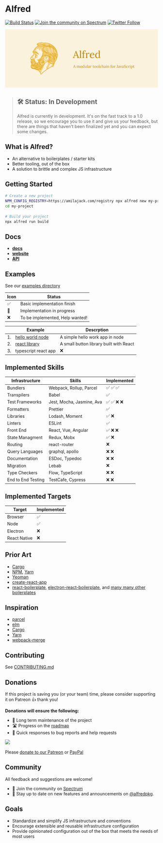 Alfred
======
[![Build Status](https://travis-ci.com/amilajack/alfred.svg?token=stGf151gAJ11ZUi8LyvG&branch=master)](https://travis-ci.com/amilajack/alfred)
[![Join the community on Spectrum](https://withspectrum.github.io/badge/badge.svg)](https://spectrum.chat/alfred)
[![Twitter Follow](https://img.shields.io/twitter/follow/alfredpkg.svg?style=social)](https://twitter.com/alfredpkg)

![Alfred](website/static/img/alfred-banner.jpg)

> ## 🛠 Status: In Development
> Alfred is currently in development. It's on the fast track to a 1.0 release, so we encourage you to use it and give us your feedback, but there are things that haven't been finalized yet and you can expect some changes.

## What is Alfred?

- An alternative to boilerplates / starter kits
- Better tooling, out of the box
- A solution to brittle and complex JS infrastructure

## Getting Started

```bash
# Create a new project
NPM_CONFIG_REGISTRY=https://amilajack.com/registry npx alfred new my-project
cd my-project

# Build your project
npx alfred run build
```

## Docs

- **[docs](https://alfred.js.org/docs/getting-started)**
- **[website](https://alfred.js.org)**
- **[API](https://alfred.js.org/docs/api)**

## Examples

See our [examples directory](https://github.com/amilajack/alfred/tree/master/examples)

| Icon | Status                          |
| ---  | ---                             |
| ✅   | Basic implementation finish     |
| 🔨   | Implementation in progress      |
| ❌   | To be implemented, Help wanted! |

|     | Example                                 | Descrption                              |
|-----|-----------------------------------------|-----------------------------------------|
| 1.  | [hello world node][hello-world-example] | A simple hello work app in node         |
| 2.  | [react library][react-lib-example]      | A small button library built with React |
| 3.  | typescript react app                    | ❌                                      |

[hello-world-example]: https://github.com/amilajack/alfred/tree/master/examples/hello-world
[react-lib-example]: https://github.com/amilajack/alfred/tree/master/examples/react-lib

## Implemented Skills

| Infrastructure     | Skills                     | Implemented  |
| ---                | ---                        | ---          |
| Bundlers           |  Webpack, Rollup, Parcel   | ✅ ✅ ✅    |
| Transpilers        |  Babel                     | ✅           |
| Test Frameworks    |  Jest, Mocha, Jasmine, Ava | ✅ ✅ ❌ ❌ |
| Formatters         |  Prettier                  | ✅           |
| Libraries          |  Lodash, Moment            | ✅ ❌        |
| Linters            |  ESLint                    | ✅           |
| Front End          |  React, Vue, Angular       | ✅ ❌ ❌     |
| State Managment    |  Redux, Mobx               | ✅ ❌        |
| Routing            |  react-router              | ❌           |
| Query Languages    |  graphql, apollo           | ❌ ❌        |
| Documentation      |  ESDoc, Typedoc            | ❌ ❌        |
| Migration          |  Lebab                     | ❌           |
| Type Checkers      |  Flow, TypeScript          | ❌ ❌        |
| End to End Testing |  TestCafe, Cypress         | ❌ ❌        |

## Implemented Targets

| Target            | Implemented  |
| ---               | ---          |
| Browser           | ✅           |
| Node              | ✅           |
| Electron          | ❌           |
| React Native      | ❌           |

## Prior Art

- [Cargo](https://github.com/rust-lang/cargo)
- [NPM](https://npmjs.org), [Yarn](https://yarnpkg.com)
- [Yeoman](http://yeoman.io)
- [create-react-app](https://github.com/facebook/create-react-app)
- [react-boilerplate](https://www.github.com/react-boilerplate/react-boilerplate), [electron-react-boilerplate](https://www.github.com/electron-react-boilerplate/electron-react-boilerplate), and [many many other boilerplates](https://github.com/search?q=boilerplate)

## Inspiration

- [parcel](http://parceljs.org)
- [elm](https://elm-lang.org)
- [Cargo](https://github.com/rust-lang/cargo)
- [Yarn](https://yarnpkg.com)
- [webpack-merge](https://github.com/survivejs/webpack-merge)

## Contributing

See [CONTRIBUTING.md](./CONTRIBUTING.md)

## Donations

If this project is saving you (or your team) time, please consider supporting it on Patreon 👍 thank you!

**Donations will ensure the following:**

- 🔨 Long term maintenance of the project
- 🛣 Progress on the [roadmap](https://electron-react-boilerplate.js.org/docs/roadmap)
- 🐛 Quick responses to bug reports and help requests

<p>
  <a href="https://www.patreon.com/amilajack">
    <img src="https://c5.patreon.com/external/logo/become_a_patron_button@2x.png" width="160">
  </a>
</p>

Please [donate to our Patreon](https://www.patreon.com/join/2181265/checkout) or [PayPal](https://paypal.me/amilajack)

## Community

All feedback and suggestions are welcome!

- 💬 Join the community on [Spectrum](https://spectrum.chat/alfred)
- 📣 Stay up to date on new features and announcements on [@alfredpkg](https://twitter.com/alfredpkg).

## Goals

- Standardize and simplify JS infrastructure and conventions
- Encourage extensible and reusable infrastructure configuration
- Provide opinionated configuration out of the box that meets the needs of most users
